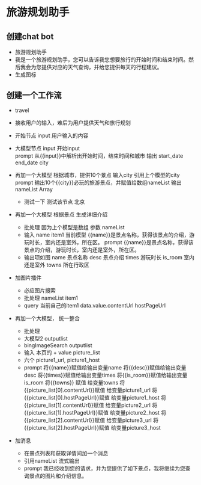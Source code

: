 # 旅游规划助手

## 创建chat bot
- 旅游规划助手
- 我是一个旅游规划助手，您可以告诉我您想要旅行的开始时间和结束时间。然后我会为您提供对应的天气查询，并给您提供每天的行程建议。
- 生成图标


## 创建一个工作流

- travel
- 接收用户的输入，难后为用户提供天气和旅行规划
- 开始节点
    input  用户输入的内容
- 大模型节点
    input  开始input  
    prompt 从{{input}}中解析出开始时间，结束时间和城市
    输出  start_date
    end_date
    city

- 再加一个大模型  根据城市，提供10个景点
    输入city  引用上个模型的city
    prompt 输出10个{{city}}必玩的旅游景点，并赋值给数组nameList
    输出 nameList  Array<string>
    - 测试一下
        测试该节点  北京 

- 再加一个大模型  根据景点  生成详细介绍
    - 批处理  因为上个模型是数组
    参数  nameList
    - 输入
    name  item1  当前模型
    {{name}}是景点名称，获得该景点的介绍，游玩时长，室内还是室外，所在区。
    prompt
    {{name}}是景点名称，获得该景点的介绍，游玩时长，室内还是室外，所在区。
    - 输出项如图
        name   景点名称
        desc   景点介绍
        times  游玩时长
        is_room 室内还是室外
        towns   所在行政区

- 加图片插件
    - 必应图片搜索
    - 批处理 nameList item1
    - query 当前自己的item1 data.value.contentUrl hostPageUrl

- 再加一个大模型， 统一整合
    - 批处理
    - 大模型2 outputlist
    - bingImageSearch outputlist
    - 输入   本页的  +  value  picture_list
    - 六个  picture1_url, picture1_host
    - prompt 
        将{{name}}赋值给输出变量name
将{{desc}}赋值给输出变量desc
将{{times}}赋值给输出变量times
将{{is_room}}赋值给输出变量is_room
将{{towns}} 赋值 给变量towns
将{{picture_list[0].contentUrl}}赋值 给变量picture1_url
将{{picture_list[0].hostPageUrl}}赋值 给变量picture1_host
将{{picture_list[1].contentUrl}}赋值 给变量picture2_url
将{{picture_list[1].hostPageUrl}}赋值 给变量picture2_host
将{{picture_list[2].contentUrl}}赋值 给变量picture3_url
将{{picture_list[2].hostPageUrl}}赋值 给变量picture3_host

- 加消息
    - 在景点列表和获取详情间加一个消息
    - 引用nameList  流式输出
    - prompt 我已经收到您的请求，并为您提供了如下景点，我将继续为您查询景点的图片和介绍信息。

